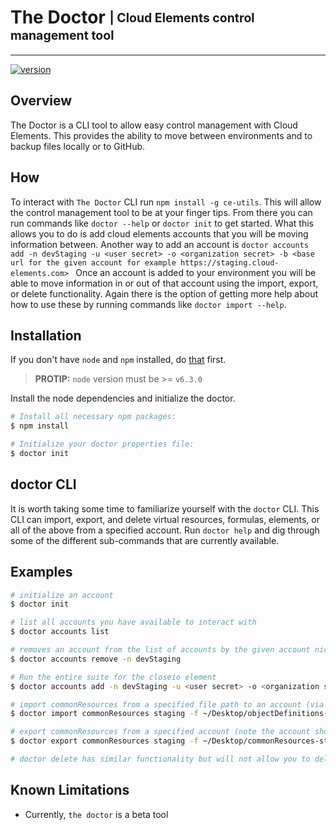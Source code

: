 # The Doctor <sub><sup>| Cloud Elements control management tool </sup></sub>

--------------------------------------------------------------------------------

[![version](http://img.shields.io/badge/version-v1.0.1-blue.svg)](#)


## Overview
The Doctor is a CLI tool to allow easy control management with Cloud Elements. This provides the ability to move between environments and to backup files locally or to GitHub.

## How

To interact with `The Doctor` CLI run ``npm install -g ce-utils``. This will allow the control management tool to be at your finger tips. From there you can run commands like  `doctor --help` or `doctor init` to get started. What this allows you to do is add cloud elements accounts that you will be moving information between. Another way to add an account is `doctor accounts add -n devStaging -u <user secret> -o <organization secret> -b <base url for the given account for example https://staging.cloud-elements.com> ` Once an account is added to your environment you will be able to move information in or out of that account using the import, export, or delete functionality. Again there is the option of getting more help about how to use these by running commands like `doctor import --help`.


## Installation
If you don't have `node` and `npm` installed, do [that](https://docs.npmjs.com/getting-started/installing-node) first.

> __PROTIP:__ `node` version must  be >= `v6.3.0`

Install the node dependencies and initialize the doctor.

```bash
# Install all necessary npm packages:
$ npm install

# Initialize your doctor properties file:
$ doctor init
```

## doctor CLI
It is worth taking some time to familiarize yourself with the `doctor` CLI.  This CLI can import, export, and delete virtual resources, formulas, elements, or all of the above from a specified account.  Run `doctor help` and dig through some of the different sub-commands that are currently available.  

## Examples

```bash
# initialize an account
$ doctor init

# list all accounts you have available to interact with
$ doctor accounts list

# removes an account from the list of accounts by the given account nickname or -n
$ doctor accounts remove -n devStaging

# Run the entire suite for the closeio element
$ doctor accounts add -n devStaging -u <user secret> -o <organization secret> -b https://staging.cloud-elements.com

# import commonResources from a specified file path to an account (via nickname from your account list) Note: you can replace commonResources with formulas, elements, or all)
$ doctor import commonResources staging -f ~/Desktop/objectDefinitions-staging.json

# export commonResources from a specified account (note the account should be from your accounts list and you just need to denote the account name) to the given file path. Again: you can replace commonResources with formulas, elements, or all)
$ doctor export commonResources staging -f ~/Desktop/commonResources-staging.json

# doctor delete has similar functionality but will not allow you to delete all. Please see doctor delete --help for more
```

## Known Limitations
* Currently, `the doctor` is a beta tool
